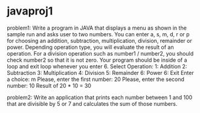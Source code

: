 # javaproj1
problem1:
Write a program in JAVA that displays a menu as shown in the sample run and asks user to two numbers. You can enter a, s, m, d, r or p for choosing an addition, subtraction, multiplication, division, remainder or power. Depending operation type, you will evaluate the result of an operation. For a division operation such as number1 / number2, you should check number2 so that it is not zero. Your program should be inside of a loop and exit loop whenever you enter 6. <Output> Select Operation: 1: Addition 2: Subtraction 3: Multiplication 4: Division 5: Remainder 6: Power 6: Exit Enter a choice: m <enter> Please, enter the first number: 20 <enter> Please, enter the second number: 10 <enter> Result of 20 * 10 = 30

problem2:
Write an application that prints each number between 1 and 100 that are divisible by 5 or 7 and calculates the sum of those numbers.
